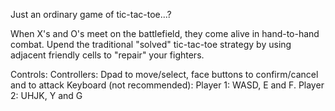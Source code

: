 Just an ordinary game of tic-tac-toe...?

When X's and O's meet on the battlefield, they come alive in hand-to-hand combat. Upend the traditional "solved" tic-tac-toe strategy by using adjacent friendly cells to "repair" your fighters.

Controls: 
Controllers: Dpad to move/select, face buttons to confirm/cancel and to attack
Keyboard (not recommended): Player 1: WASD, E and F. Player 2: UHJK, Y and G
